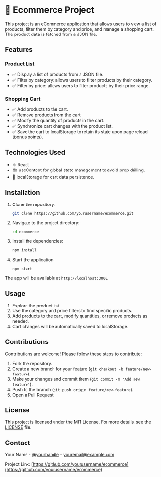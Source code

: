 # 🛒 Ecommerce Project

This project is an eCommerce application that allows users to view a list of products, filter them by category and price, and manage a shopping cart. The product data is fetched from a JSON file.

## Features

### Product List
- ✅ Display a list of products from a JSON file.
- ✅ Filter by category: allows users to filter products by their category.
- ✅ Filter by price: allows users to filter products by their price range.

### Shopping Cart
- ✅ Add products to the cart.
- ✅ Remove products from the cart.
- ✅ Modify the quantity of products in the cart.
- ✅ Synchronize cart changes with the product list.
- ✅ Save the cart to localStorage to retain its state upon page reload (bonus points).

## Technologies Used
- ⚛️ React
- 🏗️ useContext for global state management to avoid prop drilling.
- 💾 localStorage for cart data persistence.

## Installation

1. Clone the repository:
    ```sh
    git clone https://github.com/yourusername/ecommerce.git
    ```

2. Navigate to the project directory:
    ```sh
    cd ecommerce
    ```

3. Install the dependencies:
    ```sh
    npm install
    ```

4. Start the application:
    ```sh
    npm start
    ```

The app will be available at `http://localhost:3000`.

## Usage

1. Explore the product list.
2. Use the category and price filters to find specific products.
3. Add products to the cart, modify quantities, or remove products as needed.
4. Cart changes will be automatically saved to localStorage.

## Contributions

Contributions are welcome! Please follow these steps to contribute:

1. Fork the repository.
2. Create a new branch for your feature (`git checkout -b feature/new-feature`).
3. Make your changes and commit them (`git commit -m 'Add new feature'`).
4. Push to the branch (`git push origin feature/new-feature`).
5. Open a Pull Request.

## License

This project is licensed under the MIT License. For more details, see the [LICENSE](LICENSE) file.

## Contact

Your Name - [@yourhandle](https://twitter.com/yourhandle) - youremail@example.com

Project Link: [https://github.com/yourusername/ecommerce](https://github.com/yourusername/ecommerce)
